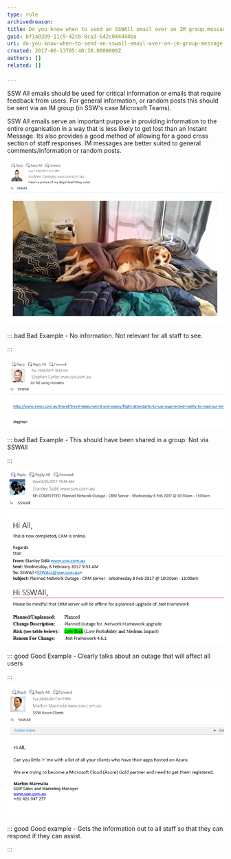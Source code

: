 ```yaml
---
type: rule
archivedreason: 
title: Do you know when to send an SSWAll email over an IM group message?
guid: bf1a03b9-11c9-42cb-8ca3-642c044d44ba
uri: do-you-know-when-to-send-an-sswall-email-over-an-im-group-message
created: 2017-06-13T05:40:38.0000000Z
authors: []
related: []

---
```


SSW All emails should be used for critical information or emails that require feedback from users.  For general information, or random posts this should be sent via an IM group (in SSW's case Microsoft Teams).



<!--endintro-->

SSW All emails serve an important purpose in providing information to the entire organisation in a way that is less likely to get lost than an Instant Message.  Its also provides a good method of allowing for a good cross section of staff responses.  IM messages are better suited to general comments/information or random posts.


![](bad1.png)


::: bad
Bad Example - No information. Not relevant for all staff to see.

:::







![](bad2.png)


::: bad
Bad Example - This should have been shared in a group. Not via SSWAll

:::





![](good1.png)


::: good
Good Example - Clearly talks about an outage that will affect all users

:::





![](good2.png)


::: good
Good example - Gets the information out to all staff so that they can respond if they can assist.

:::
